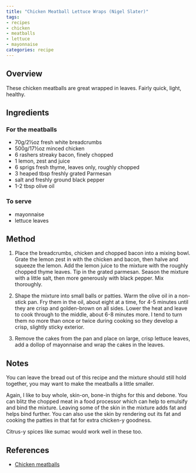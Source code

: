 ```yaml
---
title: "Chicken Meatball Lettuce Wraps (Nigel Slater)"
tags:
- recipes
- chicken
- meatballs
- lettuce
- mayonnaise
categories: recipe
---
```


## Overview
These chicken meatballs are great wrapped in leaves. Fairly quick, light, healthy.

## Ingredients
### For the meatballs
- 70g/2½oz fresh white breadcrumbs
- 500g/17½oz minced chicken
- 6 rashers streaky bacon, finely chopped
- 1 lemon, zest and juice
- 6 sprigs fresh thyme, leaves only, roughly chopped
- 3 heaped tbsp freshly grated Parmesan
- salt and freshly ground black pepper
- 1-2 tbsp olive oil

### To serve
- mayonnaise
- lettuce leaves

## Method
1. Place the breadcrumbs, chicken and chopped bacon into a mixing bowl. Grate the lemon zest in with the chicken and bacon, then halve and squeeze the lemon. Add the lemon juice to the mixture with the roughly chopped thyme leaves. Tip in the grated parmesan. Season the mixture with a little salt, then more generously with black pepper. Mix thoroughly.

2. Shape the mixture into small balls or patties. Warm the olive oil in a non-stick pan. Fry them in the oil, about eight at a time, for 4-5 minutes until they are crisp and golden-brown on all sides. Lower the heat and leave to cook through to the middle, about 6-8 minutes more. I tend to turn them no more than once or twice during cooking so they develop a crisp, slightly sticky exterior.

3. Remove the cakes from the pan and place on large, crisp lettuce leaves, add a dollop of mayonnaise and wrap the cakes in the leaves.

## Notes
You can leave the bread out of this recipe and the mixture should still hold together, you may want to make the meatballs a little smaller.

Again, I like to buy whole, skin-on, bone-in thighs for this and debone. You can blitz the chopped meat in a food processor which can help to emulsify and bind the mixture. Leaving some of the skin in the mixture adds fat and helps bind further. You can also use the skin by rendering out its fat and cooking the patties in that fat for extra chicken-y goodness.

Citrus-y spices like sumac would work well in these too.

## References
- [Chicken meatballs](https://www.bbc.co.uk/food/recipes/hotchickencakeswithh_92226)